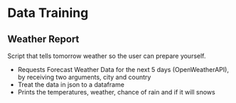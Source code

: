 # Data Training

## **Weather Report**

Script that tells tomorrow weather so the user can prepare yourself.

* Requests Forecast Weather Data for the next 5 days (OpenWeatherAPI), by receiving two arguments, city and country
* Treat the data in json to a dataframe
* Prints the temperatures, weather, chance of rain and if it will snows